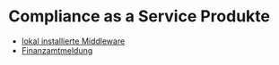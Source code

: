 # Compliance as a Service Produkte

- [lokal installierte Middleware](lokal-installierte-middleware.md)  
- [Finanzamtmeldung](Finanzamtmeldung.md) 